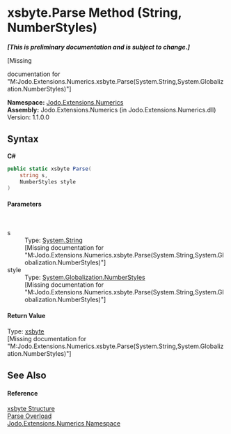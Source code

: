 # xsbyte.Parse Method (String, NumberStyles)
 _**\[This is preliminary documentation and is subject to change.\]**_

\[Missing <summary> documentation for "M:Jodo.Extensions.Numerics.xsbyte.Parse(System.String,System.Globalization.NumberStyles)"\]

**Namespace:**&nbsp;<a href="N_Jodo_Extensions_Numerics">Jodo.Extensions.Numerics</a><br />**Assembly:**&nbsp;Jodo.Extensions.Numerics (in Jodo.Extensions.Numerics.dll) Version: 1.1.0.0

## Syntax

**C#**<br />
``` C#
public static xsbyte Parse(
	string s,
	NumberStyles style
)
```


#### Parameters
&nbsp;<dl><dt>s</dt><dd>Type: <a href="https://docs.microsoft.com/dotnet/api/system.string" target="_blank" rel="noopener noreferrer">System.String</a><br />\[Missing <param name="s"/> documentation for "M:Jodo.Extensions.Numerics.xsbyte.Parse(System.String,System.Globalization.NumberStyles)"\]</dd><dt>style</dt><dd>Type: <a href="https://docs.microsoft.com/dotnet/api/system.globalization.numberstyles" target="_blank" rel="noopener noreferrer">System.Globalization.NumberStyles</a><br />\[Missing <param name="style"/> documentation for "M:Jodo.Extensions.Numerics.xsbyte.Parse(System.String,System.Globalization.NumberStyles)"\]</dd></dl>

#### Return Value
Type: <a href="T_Jodo_Extensions_Numerics_xsbyte">xsbyte</a><br />\[Missing <returns> documentation for "M:Jodo.Extensions.Numerics.xsbyte.Parse(System.String,System.Globalization.NumberStyles)"\]

## See Also


#### Reference
<a href="T_Jodo_Extensions_Numerics_xsbyte">xsbyte Structure</a><br /><a href="Overload_Jodo_Extensions_Numerics_xsbyte_Parse">Parse Overload</a><br /><a href="N_Jodo_Extensions_Numerics">Jodo.Extensions.Numerics Namespace</a><br />